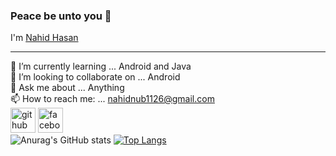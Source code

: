 ### Peace be unto you 👋
I'm [Nahid Hasan](https://github.com/nahid1126)<hr>
🌱 I’m currently learning ... Android and Java<br>
👯 I’m looking to collaborate on ... Android<br>
💬 Ask me about ... Anything<br>
📫 How to reach me: ... [nahidnub1126@gmail.com](https://mail.google.com/mail/u/0/#inbox?compose=new)<br>
[<img src='https://cdn.jsdelivr.net/npm/simple-icons@3.0.1/icons/github.svg' alt='github' height='40'>](https://github.com/https://github.com/nahid1126)  [<img src='https://cdn.jsdelivr.net/npm/simple-icons@3.0.1/icons/facebook.svg' alt='facebook' height='40'>](https://www.facebook.com/https://www.facebook.com/profile.php?id=100006973476529)<br>
![Anurag's GitHub stats](https://github-readme-stats.vercel.app/api?username=nahid1126&show_icons=true&theme=merko)
[![Top Langs](https://github-readme-stats.vercel.app/api/top-langs/?username=nahid1126&langs_count=8)](https://github.com/nahid1126/github-readme-stats)<br>
 


